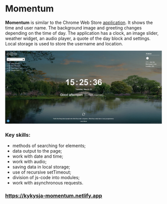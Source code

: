 # Momentum

**Momentum** is similar to the Chrome Web Store [application](https://chrome.google.com/webstore/detail/momentum/laookkfknpbbblfpciffpaejjkokdgca?hl=ru). It shows the time and user name. The background image and greeting changes depending on the time of day. The application has a clock, an image slider, weather widget, an audio player, a quote of the day block and settings. Local storage is used to store the username and location.

![screenshot](screenshot.jpg)

### Key skills:

- methods of searching for elements;
- data output to the page;
- work with date and time;
- work with audio;
- saving data in local storage;
- use of recursive setTimeout;
- division of js-code into modules;
- work with asynchronous requests.

### https://kykysja-momentum.netlify.app
